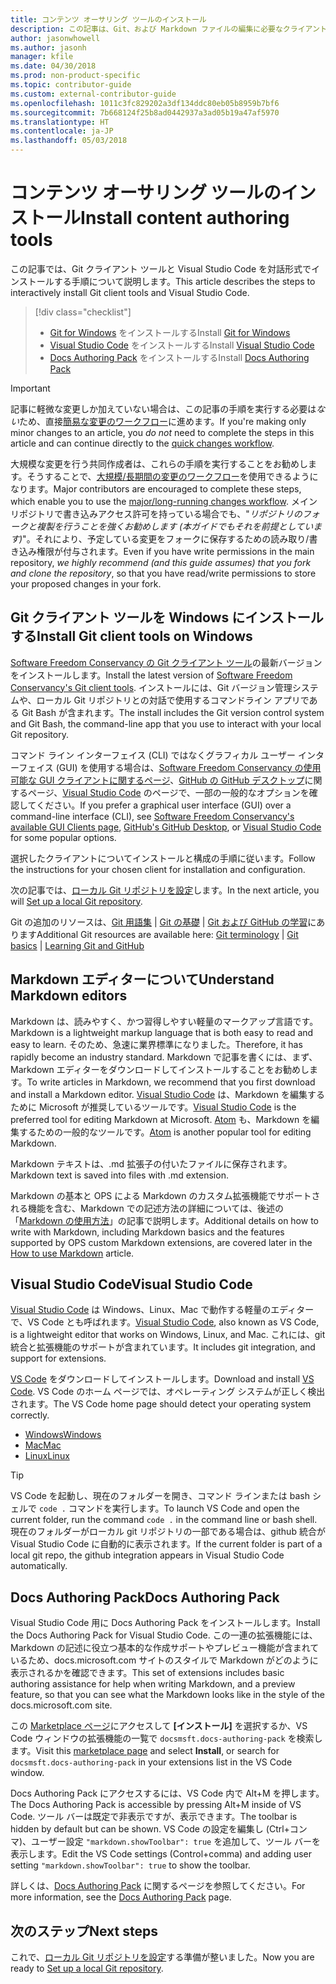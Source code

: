 ```yaml
---
title: コンテンツ オーサリング ツールのインストール
description: この記事は、Git、および Markdown ファイルの編集に必要なクライアント ツールのダウンロードとインストールに役立ちます。
author: jasonwhowell
ms.author: jasonh
manager: kfile
ms.date: 04/30/2018
ms.prod: non-product-specific
ms.topic: contributor-guide
ms.custom: external-contributor-guide
ms.openlocfilehash: 1011c3fc829202a3df134ddc80eb05b8959b7bf6
ms.sourcegitcommit: 7b668124f25b8ad0442937a3ad05b19a47af5970
ms.translationtype: HT
ms.contentlocale: ja-JP
ms.lasthandoff: 05/03/2018
---
```

# <a name="install-content-authoring-tools"></a><span data-ttu-id="abad4-103">コンテンツ オーサリング ツールのインストール</span><span class="sxs-lookup"><span data-stu-id="abad4-103">Install content authoring tools</span></span>

<span data-ttu-id="abad4-104">この記事では、Git クライアント ツールと Visual Studio Code を対話形式でインストールする手順について説明します。</span><span class="sxs-lookup"><span data-stu-id="abad4-104">This article describes the steps to interactively install Git client tools and Visual Studio Code.</span></span>
> [!div class="checklist"]
> * <span data-ttu-id="abad4-105">[Git for Windows](https://git-scm.com/download/win) をインストールする</span><span class="sxs-lookup"><span data-stu-id="abad4-105">Install [Git for Windows](https://git-scm.com/download/win)</span></span>
> * <span data-ttu-id="abad4-106">[Visual Studio Code](https://code.visualstudio.com/) をインストールする</span><span class="sxs-lookup"><span data-stu-id="abad4-106">Install [Visual Studio Code](https://code.visualstudio.com/)</span></span>
> * <span data-ttu-id="abad4-107">[Docs Authoring Pack](https://marketplace.visualstudio.com/items?itemName=docsmsft.docs-authoring-pack) をインストールする</span><span class="sxs-lookup"><span data-stu-id="abad4-107">Install [Docs Authoring Pack](https://marketplace.visualstudio.com/items?itemName=docsmsft.docs-authoring-pack)</span></span>

>[!IMPORTANT]
> <span data-ttu-id="abad4-108">記事に軽微な変更しか加えていない場合は、この記事の手順を実行する必要は*ない*ため、直接[簡易な変更のワークフロー](index.md#quick-edits-to-existing-documents)に進めます。</span><span class="sxs-lookup"><span data-stu-id="abad4-108">If you're making only minor changes to an article, you *do not* need to complete the steps in this article and can continue directly to the [quick changes workflow](index.md#quick-edits-to-existing-documents).</span></span>
>
> <span data-ttu-id="abad4-109">大規模な変更を行う共同作成者は、これらの手順を実行することをお勧めします。そうすることで、[大規模/長期間の変更のワークフロー](how-to-write-workflows-major.md)を使用できるようになります。</span><span class="sxs-lookup"><span data-stu-id="abad4-109">Major contributors are encouraged to complete these steps, which enable you to use the [major/long-running changes workflow](how-to-write-workflows-major.md).</span></span> <span data-ttu-id="abad4-110">メイン リポジトリで書き込みアクセス許可を持っている場合でも、"*リポジトリのフォークと複製を行うことを強くお勧めします (本ガイドでもそれを前提としています)*"。それにより、予定している変更をフォークに保存するための読み取り/書き込み権限が付与されます。</span><span class="sxs-lookup"><span data-stu-id="abad4-110">Even if you have write permissions in the main repository, *we highly recommend (and this guide assumes) that you fork and clone the repository*, so that you have read/write permissions to store your proposed changes in your fork.</span></span>

## <a name="install-git-client-tools-on-windows"></a><span data-ttu-id="abad4-111">Git クライアント ツールを Windows にインストールする</span><span class="sxs-lookup"><span data-stu-id="abad4-111">Install Git client tools on Windows</span></span>

 <span data-ttu-id="abad4-112">[Software Freedom Conservancy の Git クライアント ツール](https://git-scm.com/download/)の最新バージョンをインストールします。</span><span class="sxs-lookup"><span data-stu-id="abad4-112">Install the latest version of [Software Freedom Conservancy's Git client tools](https://git-scm.com/download/).</span></span> <span data-ttu-id="abad4-113">インストールには、Git バージョン管理システムや、ローカル Git リポジトリとの対話で使用するコマンドライン アプリである Git Bash が含まれます。</span><span class="sxs-lookup"><span data-stu-id="abad4-113">The install includes the Git version control system and Git Bash, the command-line app that you use to interact with your local Git repository.</span></span>

<span data-ttu-id="abad4-114">コマンド ライン インターフェイス (CLI) ではなくグラフィカル ユーザー インターフェイス (GUI) を使用する場合は、[Software Freedom Conservancy の使用可能な GUI クライアントに関するページ](https://git-scm.com/downloads/guis)、[GitHub の GitHub デスクトップ](https://desktop.github.com/)に関するページ、[Visual Studio Code](https://www.visualstudio.com/products/code-vs.aspx) のページで、一部の一般的なオプションを確認してください。</span><span class="sxs-lookup"><span data-stu-id="abad4-114">If you prefer a graphical user interface (GUI) over a command-line interface (CLI), see [Software Freedom Conservancy's available GUI Clients page](https://git-scm.com/downloads/guis), [GitHub's GitHub Desktop](https://desktop.github.com/), or [Visual Studio Code](https://www.visualstudio.com/products/code-vs.aspx) for some popular options.</span></span>

<span data-ttu-id="abad4-115">選択したクライアントについてインストールと構成の手順に従います。</span><span class="sxs-lookup"><span data-stu-id="abad4-115">Follow the instructions for your chosen client for installation and configuration.</span></span>

<span data-ttu-id="abad4-116">次の記事では、[ローカル Git リポジトリを設定](get-started-setup-local.md)します。</span><span class="sxs-lookup"><span data-stu-id="abad4-116">In the next article, you will [Set up a local Git repository](get-started-setup-local.md).</span></span>

   <span data-ttu-id="abad4-117">Git の追加のリソースは、[Git 用語集](https://help.github.com/articles/github-glossary) | [Git の基礎](https://git-scm.com/book/en/v2/Getting-Started-Git-Basics) | [Git および GitHub の学習](https://help.github.com/articles/good-resources-for-learning-git-and-github/)にあります</span><span class="sxs-lookup"><span data-stu-id="abad4-117">Additional Git resources are available here: [Git terminology](https://help.github.com/articles/github-glossary) | [Git basics](https://git-scm.com/book/en/v2/Getting-Started-Git-Basics) | [Learning Git and GitHub](https://help.github.com/articles/good-resources-for-learning-git-and-github/)</span></span>

## <a name="understand-markdown-editors"></a><span data-ttu-id="abad4-118">Markdown エディターについて</span><span class="sxs-lookup"><span data-stu-id="abad4-118">Understand Markdown editors</span></span>

<span data-ttu-id="abad4-119">Markdown は、読みやすく、かつ習得しやすい軽量のマークアップ言語です。</span><span class="sxs-lookup"><span data-stu-id="abad4-119">Markdown is a lightweight markup language that is both easy to read and easy to learn.</span></span> <span data-ttu-id="abad4-120">そのため、急速に業界標準になりました。</span><span class="sxs-lookup"><span data-stu-id="abad4-120">Therefore, it has rapidly become an industry standard.</span></span> <span data-ttu-id="abad4-121">Markdown で記事を書くには、まず、Markdown エディターをダウンロードしてインストールすることをお勧めします。</span><span class="sxs-lookup"><span data-stu-id="abad4-121">To write articles in Markdown, we recommend that you first download and install a Markdown editor.</span></span>  <span data-ttu-id="abad4-122">[Visual Studio Code](https://code.visualstudio.com/) は、Markdown を編集するために Microsoft が推奨しているツールです。</span><span class="sxs-lookup"><span data-stu-id="abad4-122">[Visual Studio Code](https://code.visualstudio.com/) is the preferred tool for editing Markdown at Microsoft.</span></span> <span data-ttu-id="abad4-123">[Atom](https://atom.io) も、Markdown を編集するための一般的なツールです。</span><span class="sxs-lookup"><span data-stu-id="abad4-123">[Atom](https://atom.io) is another popular tool for editing Markdown.</span></span>

<span data-ttu-id="abad4-124">Markdown テキストは、.md 拡張子の付いたファイルに保存されます。</span><span class="sxs-lookup"><span data-stu-id="abad4-124">Markdown text is saved into files with .md extension.</span></span>

<span data-ttu-id="abad4-125">Markdown の基本と OPS による Markdown のカスタム拡張機能でサポートされる機能を含む、Markdown での記述方法の詳細については、後述の「[Markdown の使用方法](how-to-write-use-markdown.md)」の記事で説明します。</span><span class="sxs-lookup"><span data-stu-id="abad4-125">Additional details on how to write with Markdown, including Markdown basics and the features supported by OPS custom Markdown extensions, are covered later in the [How to use Markdown](how-to-write-use-markdown.md) article.</span></span>

## <a name="visual-studio-code"></a><span data-ttu-id="abad4-126">Visual Studio Code</span><span class="sxs-lookup"><span data-stu-id="abad4-126">Visual Studio Code</span></span>

<span data-ttu-id="abad4-127">[Visual Studio Code](https://code.visualstudio.com/) は Windows、Linux、Mac で動作する軽量のエディターで、VS Code とも呼ばれます。</span><span class="sxs-lookup"><span data-stu-id="abad4-127">[Visual Studio Code](https://code.visualstudio.com/), also known as VS Code, is a lightweight editor that works on Windows, Linux, and Mac.</span></span> <span data-ttu-id="abad4-128">これには、git 統合と拡張機能のサポートが含まれています。</span><span class="sxs-lookup"><span data-stu-id="abad4-128">It includes git integration, and support for extensions.</span></span>

<span data-ttu-id="abad4-129">[VS Code](https://code.visualstudio.com/) をダウンロードしてインストールします。</span><span class="sxs-lookup"><span data-stu-id="abad4-129">Download and install [VS Code](https://code.visualstudio.com/).</span></span> <span data-ttu-id="abad4-130">VS Code のホーム ページでは、オペレーティング システムが正しく検出されます。</span><span class="sxs-lookup"><span data-stu-id="abad4-130">The VS Code home page should detect your operating system correctly.</span></span>

- [<span data-ttu-id="abad4-131">Windows</span><span class="sxs-lookup"><span data-stu-id="abad4-131">Windows</span></span>](https://code.visualstudio.com/docs/setup/windows)
- [<span data-ttu-id="abad4-132">Mac</span><span class="sxs-lookup"><span data-stu-id="abad4-132">Mac</span></span>](https://code.visualstudio.com/docs/setup/mac)
- [<span data-ttu-id="abad4-133">Linux</span><span class="sxs-lookup"><span data-stu-id="abad4-133">Linux</span></span>](https://code.visualstudio.com/docs/setup/linux)

> [!TIP]
> <span data-ttu-id="abad4-134">VS Code を起動し、現在のフォルダーを開き、コマンド ラインまたは bash シェルで `code .` コマンドを実行します。</span><span class="sxs-lookup"><span data-stu-id="abad4-134">To launch VS Code and open the current folder, run the command `code .` in the command line or bash shell.</span></span> <span data-ttu-id="abad4-135">現在のフォルダーがローカル git リポジトリの一部である場合は、github 統合が Visual Studio Code に自動的に表示されます。</span><span class="sxs-lookup"><span data-stu-id="abad4-135">If the current folder is part of a local git repo, the github integration appears in Visual Studio Code automatically.</span></span>

## <a name="docs-authoring-pack"></a><span data-ttu-id="abad4-136">Docs Authoring Pack</span><span class="sxs-lookup"><span data-stu-id="abad4-136">Docs Authoring Pack</span></span>
<span data-ttu-id="abad4-137">Visual Studio Code 用に Docs Authoring Pack をインストールします。</span><span class="sxs-lookup"><span data-stu-id="abad4-137">Install the Docs Authoring Pack for Visual Studio Code.</span></span> <span data-ttu-id="abad4-138">この一連の拡張機能には、Markdown の記述に役立つ基本的な作成サポートやプレビュー機能が含まれているため、docs.microsoft.com サイトのスタイルで Markdown がどのように表示されるかを確認できます。</span><span class="sxs-lookup"><span data-stu-id="abad4-138">This set of extensions includes basic authoring assistance for help when writing Markdown, and a preview feature, so that you can see what the Markdown looks like in the style of the docs.microsoft.com site.</span></span>

   <span data-ttu-id="abad4-139">この [Marketplace ページ](https://marketplace.visualstudio.com/items?itemName=docsmsft.docs-authoring-pack)にアクセスして **[インストール]** を選択するか、VS Code ウィンドウの拡張機能の一覧で `docsmsft.docs-authoring-pack` を検索します。</span><span class="sxs-lookup"><span data-stu-id="abad4-139">Visit this [marketplace page](https://marketplace.visualstudio.com/items?itemName=docsmsft.docs-authoring-pack) and select **Install**, or search for `docsmsft.docs-authoring-pack` in your extensions list in the VS Code window.</span></span> 

   <span data-ttu-id="abad4-140">Docs Authoring Pack にアクセスするには、VS Code 内で Alt+M を押します。</span><span class="sxs-lookup"><span data-stu-id="abad4-140">The Docs Authoring Pack is accessible by pressing Alt+M inside of VS Code.</span></span> <span data-ttu-id="abad4-141">ツール バーは既定で非表示ですが、表示できます。</span><span class="sxs-lookup"><span data-stu-id="abad4-141">The toolbar is hidden by default but can be shown.</span></span> <span data-ttu-id="abad4-142">VS Code の設定を編集し (Ctrl+コンマ)、ユーザー設定 `"markdown.showToolbar": true` を追加して、ツール バーを表示します。</span><span class="sxs-lookup"><span data-stu-id="abad4-142">Edit the VS Code settings (Control+comma) and adding user setting `"markdown.showToolbar": true` to show the toolbar.</span></span>

   <span data-ttu-id="abad4-143">詳しくは、[Docs Authoring Pack](how-to-write-docs-auth-pack.md) に関するページを参照してください。</span><span class="sxs-lookup"><span data-stu-id="abad4-143">For more information, see the [Docs Authoring Pack](how-to-write-docs-auth-pack.md) page.</span></span>


## <a name="next-steps"></a><span data-ttu-id="abad4-144">次のステップ</span><span class="sxs-lookup"><span data-stu-id="abad4-144">Next steps</span></span>

<span data-ttu-id="abad4-145">これで、[ローカル Git リポジトリを設定](get-started-setup-local.md)する準備が整いました。</span><span class="sxs-lookup"><span data-stu-id="abad4-145">Now you are ready to [Set up a local Git repository](get-started-setup-local.md).</span></span>
